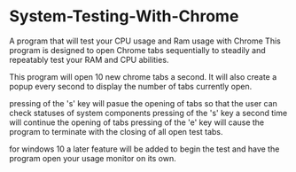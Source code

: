 # System-Testing-With-Chrome
A program that will test your CPU usage and Ram usage with Chrome
This program is designed to open Chrome tabs sequentially to steadily and repeatably test your RAM and CPU abilities. 

This program will open 10 new chrome tabs a second.
It will also create a popup every second to display the number of tabs currently open. 

pressing of the 's' key will pasue the opening of tabs so that the user can check statuses of system components
pressing of the 's' key a second time will continue the opening of tabs 
pressing of the 'e' key will cause the program to terminate with the closing of all open test tabs. 

for windows 10 a later feature will be added to begin the test and have the program open your usage monitor on its own. 
